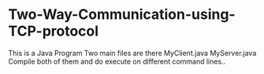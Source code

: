 # Two-Way-Communication-using-TCP-protocol
This is a Java Program 
Two main files are there
MyClient.java
MyServer.java
 Compile both of them and do execute on different command lines..
